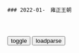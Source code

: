 ```tip
### 2022-01-　雍正王朝
```

<table id="tbc" style="white-space:pre-wrap">
</table>
<button onclick="toggleb()">toggle</button>
<button onclick="loadparse()">loadparse</button>
<br>
<!-- 🌸<br>🍅-　-🍑<hr>🍀 -->
<pre>
<textarea rows="30" cols="100" style="display: none" id="tar">

雍正王朝：八王议政前一夜，看八爷如何排兵布阵架空雍正
https://mbd.baidu.com/newspage/data/videolanding?nid=sv_7918929546901059730&sourceFrom=pc_feedlist

<font size="1" style="color:#DCDCDC">2022-08-25</font>

雍正：老师傅王掞为帮太子还债，竟拿出自个的积蓄，太子感动落泪
https://mbd.baidu.com/newspage/data/videolanding?nid=sv_12200885024148086310&sourceFrom=rec

<font size="1" style="color:#DCDCDC">2022-08-25</font>

影视：逼宫师出无名，八爷党开始耍无赖，这是要逼雍正下死手！
https://mbd.baidu.com/newspage/data/videolanding?nid=sv_15617212052268243035&sourceFrom=rec

皇上若无失郑，为何害怕八王议郑？

<font size="1" style="color:#DCDCDC">2022-08-25</font>

雍正王朝：八爷听到是弘时泄露的考题，大为诧异他给雍正一番话
https://mbd.baidu.com/newspage/data/videolanding?nid=sv_16317865255306877313&sourceFrom=pc_feedlist

此事不要再对任何人说，否则就会遭到天下大祸，不但救不了你，还会害了你的家人和你的兄长，会掀起天下骇人听闻的大案。株连九族，杀无赦。

<font size="1" style="color:#DCDCDC">2022-08-24</font>

雍正王朝：编剧借八爷之口道破天机，荒诞不经的弘昼，才是聪明人
https://mbd.baidu.com/newspage/data/videolanding?nid=sv_10483493727962886696&sourceFrom=pc_feedlist

<font size="1" style="color:#DCDCDC">2022-08-23</font>

雍正王朝：张廷玉果然老谋深算，一句话直接让八爷无话可说
https://mbd.baidu.com/newspage/data/videolanding?nid=sv_10107966155621168511&sourceFrom=rec

你口口声声赋税赋税，朝廷的钱就算再多，失去了人心又有何用呢？我爱新觉罗的江山社稷，正是因为像你，田文镜，年羹尧这些奸臣酷吏才搞得人心尽失。

<font size="1" style="color:#DCDCDC">2022-08-19</font>

雍正：康熙第一道密旨给四阿哥胤禛，张廷玉楞了一下，有点想不到
https://mbd.baidu.com/newspage/data/videolanding?nid=sv_2466694090856362784&sourceFrom=pc_feedlist

这是朕给他的最后一次机会，如果他天良没有丧尽，就应该放弃一切妄念，自行请罪。如果他仍要一意孤行，再干出什么天理不容的事情，那么列祖列宗在前面，千秋史册在后都怨不得朕了。

<font size="1" style="color:#DCDCDC">2022-07-05</font>

年羹尧为什么要杀孙嘉诚？被八爷策反，对雍正亮剑
https://mbd.baidu.com/newspage/data/videolanding?nid=sv_13867495523774951850&sourceFrom=rec

<font size="1" style="color:#DCDCDC">2022-05-17</font>

雍正：老八还想私夺兵权？怎料将领只听命于雍正十三爷的，好看了
https://mbd.baidu.com/newspage/data/videolanding?nid=sv_10910108641876590565&sourceFrom=pc_feedlist

<font size="1" style="color:#DCDCDC">2022-05-16</font>

雍正王朝：十三爷收拾任伯安这段，堪称全剧亮点之一，太精彩了
https://mbd.baidu.com/newspage/data/videolanding?nid=sv_155823302632133861&sourceFrom=pc_feedlist

知府是个什么鸟g，永定河里的王八都比你这一色的人少的多了。

高楼广厦，锦衣玉食，养小妾，喝花酒，赏妓女，眼瞅着这么多小m百x饿死，你眉眼眨都不眨一下。

<font size="1" style="color:#DCDCDC">2022-05-16</font>

<font size="2"><b>
雍正王朝：四爷无意碰倒端来的奶茶，顿时突感不妙：要出事,影视,历史片,好看视频</b></font><br>
https://haokan.baidu.com/v?vid=16009191464945120535&sfrom=baidu-feed

不想砍头的就跟着我走，把那些闹事的生员给我抓起来。

揣着梦想奔生活
所以你可以去看小说。。最后李卫搬了一个孔子他爹的排位出来。。

<font size="1" style="color:#DCDCDC"><b>2022/1/24 上午10:29:52</b></font><br>

雍正王朝：康熙为什么要废太子而立雍正？明眼人看完就懂了！精辟
https://mbd.baidu.com/newspage/data/videolanding?nid=sv_6194344074517631148&sourceFrom=pc_feedlist

<font size="1" style="color:#DCDCDC">2022-05-13</font>

雍正王朝：年羹尧不能信，四爷听取邬思道建议，纳秋月为侧福晋！
https://mbd.baidu.com/newspage/data/videolanding?nid=sv_2723353246821637145&sourceFrom=pc_feedlist

北j这么乱，
惹出事来谁来保你？
就连我也是不敢多说一句，乱走一步路。

<font size="1" style="color:#DCDCDC">2022-05-13</font>

雍正王朝：忠臣怒骂年羹尧，句句在理，雍正的脸都要挂不住了
https://mbd.baidu.com/newspage/data/videolanding?nid=sv_4780902825053678098&sourceFrom=pc_feedlist

<font size="1" style="color:#DCDCDC">2022-05-10</font>

雍正：雍正和年羹尧孙嘉诚这段对话！能听懂的几乎都是人精！
https://mbd.baidu.com/newspage/data/videolanding?nid=sv_5659851857950622447&sourceFrom=pc_feedlist

军令孙某是不会犯的，脾气也是改不了了。只要按照朝廷的制度办事，年大将军又何必讲什么情面？

<font size="1" style="color:#DCDCDC">2022-05-10</font>

雍正赐死弘时，老三这才知道错了，大骂八叔阿其那
https://mbd.baidu.com/newspage/data/videolanding?nid=sv_16922114338037662087&sourceFrom=rec

<font size="1" style="color:#DCDCDC">2022-05-09</font>

雍正王朝：什么是中庸？雍正这段诠释太完美了，说的群臣无言以对
https://mbd.baidu.com/newspage/data/videolanding?nid=sv_11455045480106974043&sourceFrom=pc_feedlist

<font size="1" style="color:#DCDCDC">2022-05-07</font>

雍正王朝：康熙知道自己大限已到！两道密旨控制隆科多，老八必死
https://mbd.baidu.com/newspage/data/videolanding?nid=sv_17370319111987462936&sourceFrom=rec

戒严了，戒严了。都回家去，快点。戒严了，各家各户上门熄灯。戒严了，各家各户上门熄灯。

<font size="1" style="color:#DCDCDC">2022-05-06</font>

王朝：雍正对十三爷真好，自己各种省，却给十三爷盖了个院子
https://mbd.baidu.com/newspage/data/videolanding?nid=sv_7177689838604408969&sourceFrom=pc_feedlist

该死，各旗都瞒着朕，直隶总督衙门也不奏报。
　其实这事，他们从心眼里不同意这样做，就睁一只眼闭一只眼，这样正好也随了他们的心愿。

<font size="1" style="color:#DCDCDC">2022-05-06</font>

雍正王朝：老八给康熙下套，却被康熙识破：跟老子玩你还嫩了点
https://mbd.baidu.com/newspage/data/videolanding?nid=sv_4074855014800393200&sourceFrom=pc_feedlist

鬼话说多了，信的人也就多了。信的人一多，这鬼话也就变成神话了。

<font size="1" style="color:#DCDCDC">2022-05-06</font>

雍正：全剧最为神秘的人，比邬思道更厉害，算的卦从未出错
https://mbd.baidu.com/newspage/data/videolanding?nid=sv_12576497300639714089&sourceFrom=pc_feedlist

事前没有一个人出来说话，案子发了都一窝蜂地上折子，事后诸葛亮。表面上都是冲诺敏的，暗地里都是冲着朕来的。a龖龖囗

<font size="1" style="color:#DCDCDC">2022-05-05</font>

雍正：贪g一个比一个横，竟当众怒斥雍正，十三爷当场发飙教做人
https://mbd.baidu.com/newspage/data/videolanding?nid=sv_8862366683720523384&sourceFrom=rec

四贝勒训诲乃至公至正之理，谁敢说不对？
　敢不敢说是一回事，愿不愿做又是另一回事。

<font size="1" style="color:#DCDCDC">2022-04-29</font>

王朝：难怪八爷d会输给雍正，来瞧瞧两边的军师！差距实在大
https://mbd.baidu.com/newspage/data/videolanding?nid=sv_5445734199238841424&sourceFrom=pc_feedlist

看来一场大的风波是免不了了，你们听我一句话，最近哪也不要去，什么也别说。

这一次竟出现了大清g建g七十年以来，最骇人听闻的y案。

<font size="1" style="color:#DCDCDC">2022-04-29</font>

雍正王朝：十三爷操刀夺兵q，这段实在经典，我看了不下60遍！
https://mbd.baidu.com/newspage/data/videolanding?nid=sv_18083837653773493528&sourceFrom=pc_feedlist

小王上次同大将军说的，军马火炮望大将军惠赐。
　以后再说吧。
这几个姑娘还瞧得上吗？如果大将军喜欢，就把她们都带回去如何？
　一千匹骏马，二十门火炮，明天我就派人给你送来。

<font size="1" style="color:#DCDCDC">2022-04-29</font>

雍正：十四刚到门口，就接到了圣旨，十四耍脾气不接旨
https://mbd.baidu.com/newspage/data/videolanding?nid=sv_5294410099656555585&sourceFrom=rec

<font size="1" style="color:#DCDCDC">2022-04-11</font>

雍正：不愧是冷面王！雍正刚继位就抄了十九名京官的家，就地革职
https://mbd.baidu.com/newspage/data/videolanding?nid=sv_13409632261207889520&sourceFrom=pc_feedlist

上一次皇上交办追查亏空，查抄十九名jg财产的事情，臣易经知会顺天府和步军统领衙门，防着他们转移财产。

只放着他们自s，不怕他倾家荡产。

<font size="1" style="color:#DCDCDC">2022-04-11</font>

雍正：老十四以为皇位稳了，竟敢给图里琛脸色，怎料皇位是雍正的,影视,历史片,好看视频
https://haokan.baidu.com/v?vid=16267890146503737356&sfrom=baidu-feed

我不是鬼，不过任人和鬼比起来，还是人可怕些。

去年山西遭了灾，可康熙皇上已经下了明诏，免去山西全年的钱粮，怎么还会有g府加收赋税的事？

山西的藩库亏空了很多库银，当g的急了，就不顾老百姓的死活。

这世上，恐怕已经没有多少好人了。

<font size="1" style="color:#DCDCDC">2022-03-28</font>

雍正唯一一次批斗李卫，打心底却是高兴的，李卫这套路厉害,影视,历史片,好看视频
https://haokan.baidu.com/v?vid=18195258660587225064&sfrom=baidu-feed

m间已经流传很久了，只不过没人敢奏给主子而已。

<font size="1" style="color:#DCDCDC">2022-03-22</font>

雍正：太子造反是有人陷害，康熙这才领悟，立马配合衡臣飙戏,影视,历史片,好看视频
https://haokan.baidu.com/v?vid=3727198046110379231&sfrom=baidu-feed

像你这般无情无义，飞扬浮躁，q利薰心的蠢猪居然也想当太子。

此时欲说，恐有拨弄是非之嫌。倘若不说，又有期满君父之罪。

<font size="1" style="color:#DCDCDC">2022-03-18</font>

<font size="2"><b>
雍正被称为“抄家皇帝”，老十三怎么会成“常务副皇帝”</b></font><br>
https://baijiahao.baidu.com/s?id=1722314626889332794&wfr=spider&for=pc

<font size="1" style="color:#DCDCDC"><b>2022/2/3 下午11:56:18</b></font><br>

<font size="2"><b>
雍正：四爷此去凶多吉少，不料康熙早有后手，派张五哥保驾护航,影视,历史片,好看视频</b></font><br>
https://haokan.baidu.com/v?vid=2962521020049733101&sfrom=baidu-feed

八阿哥胤祀处处学朕，可他处处学得不像。
即便他的宽仁是真的，也只会把我大清江山，彻底毁坏。

十四阿哥嘛，这些年整兵经武很见成效，可是他胆子过大而胸襟狭小，用于治兵尚需谨慎得当，用于治锅则必然坏事。

阿其那塞斯黑

<font size="1" style="color:#DCDCDC"><b>2022/2/3 下午11:49:02</b></font><br>

雍正：康熙和张廷玉之间的神仙级对话，你听懂了吗,影视,历史片,好看视频
https://haokan.baidu.com/v?vid=16231845595131998648&sfrom=baidu-feed

就是让你认真领会朕得心思，然后用你的嘴将朕所不能言，朕所不能说得事说出来，做出来。

和贤明得胤禩相比，行事坦荡得胤祥明显不是对手。

在康熙皇帝和张廷玉之间的整个谈话过程中，也就是这10个字是真正的表面意思。

乃是一人之下万人之上的gj二把手。

康熙皇帝肯定不愿意揣着明白装糊涂，更不愿意被人当成可以随意愚弄，操k的对象。

对于l导真实玉兔的领会和揣度，是考验职场人职场智慧的重要组成部分。

彼此之间如此信任，如此心意相通的俊臣之间为何不能坦诚相见，直接了当地将疑问提出来？这正是雍正王朝的魅力所在，也正是自古以来g场的日常形态，更是考验和彰显z治智慧的基本组成。

这就像传统的送礼文化，明明送和收的两方都清楚对方的目的，可偏偏就不把那层窗户纸捅破一样。不言而喻，暗自领会才是职场的魅力所在，才是区分职场人智慧高低的所在。

l导之所以成为l导。就是因为七分于腹中，三分才表明的职场智慧完美表现。这几乎成为了l导的基本素质。而且，一个不容易被猜透，不容易被一眼看穿的l导才是神秘，内敛，深谋远虑的，才是更容易被人信服乃至臣服的l导。

反以为荣。

<font size="1" style="color:#DCDCDC">2022-03-13</font>

雍正：邬思道太精明了，巧用计谋拿钱逃生，脱离雍正控制隐居,影视,历史片,好看视频
https://haokan.baidu.com/v?vid=3483092195981668614&sfrom=baidu-feed

可疑之利不可收，得之易时失之易。

什么八品四品，g是人做的，不是人就不能做g。

<font size="1" style="color:#DCDCDC">2022-03-12</font>

雍正：隆科多摊牌雍正：弘时幕后主使，雍正感觉不对立马安排
https://mbd.baidu.com/newspage/data/videolanding?nid=sv_13377859294584771257&sourceFrom=pc_feedlist

<font size="1" style="color:#DCDCDC">2022-05-06</font>

雍正王朝：奴才给图里琛请安，怎料后面还有个雍正，这下有得看了,影视,历史片,好看视频
https://haokan.baidu.com/v?vid=8147946881069358776&sfrom=baidu-feed

抄家和就是通s，这是在嘲笑朝廷抄家，抄得干干净净的。

皇上光风霁月之心，哪知道这般鬼蜮伎俩。

除死无大祸。奴才都是要死的人了，还有什么不敢说的。

<font size="1" style="color:#DCDCDC">2022-03-09</font>

rm的名义：先批李达康，再批高育良，沙书记的政治水平真高,影视,犯罪片,好看视频
https://haokan.baidu.com/v?vid=15675941221754707378&sfrom=baidu-feed

看什么，他能有什么病，装疯卖傻呗。

局限性加上只唯上不唯实，就让我犯了一个历史性的错误。

<font size="1" style="color:#DCDCDC">2022-03-07</font>

雍正：当面笑面虎，背后捅刀子，小棉袄图里琛才是个危险分子,影视,历史片,好看视频
https://haokan.baidu.com/v?vid=2427605533242830300&sfrom=baidu-feed

这是一个老g僚的狡猾之处，事情未明了之前绝不出头，免得出现反转引火烧身。

奴才失职，奴才有罪。御林军，都让隆中堂调来的步兵统领衙门的人，换防了。

御林军是保障皇上安全的最后一道防线，而步军统领衙门负责外围安全。现在出现了步军统领衙门，替换御林军的重大事件，雍正竟然毫不知情。

隆科多
不但是越q，更有谋反的嫌疑。图里琛一定知道事态的严重性，但是他却选择了隐瞒。
御前侍卫被替换了，图里琛却安然无恙，行动自由。

<font size="1" style="color:#DCDCDC">2022-03-07</font>

rm的名义：听完自己被查出只有12万存款，注意赵德h表情变化,影视,犯罪片,好看视频
https://haokan.baidu.com/v?vid=10179528360025166475&sfrom=baidu-feed

打铁还得自身硬。d和rm能把这样的重任交给我，你说我能辜负d和rm吗？不能！正因为我这个人原则性很强，所以才会经常遭到这样的中伤，习惯了。

不会是我们真搞错了吧，这查到廉z劳模家了。

<font size="1" style="color:#DCDCDC">2022-03-07</font>

雍正：张廷玉全盘托出，没想到雍正大喜给李卫升官，任两江总督！,影视,历史片,好看视频
https://haokan.baidu.com/v?vid=2314821014389788333&sfrom=baidu-feed

g库盈m仓减，赋税增而人心失。

<font size="1" style="color:#DCDCDC">2022-02-28</font>

雍正王朝：“大清要亡了”！十四爷当众叫板康熙，康熙气得发抖,影视,历史片,好看视频
https://haokan.baidu.com/v?vid=9635014819887868184

<font size="1" style="color:#DCDCDC">2022-02-28</font>

雍正：难怪弘时必死无疑，听了李卫一席话，雍正顿时杀心四起
https://mbd.baidu.com/newspage/data/videolanding?nid=sv_12311504977597752393&sourceFrom=pc_feedlist

朕真是大不如前了，可是还有这么多的事情没有做完，朕这心里急呀。

那些被朕的新z断了财路，剥了特q的人，又有几个不恨朕，有几个不说朕的坏话？

为了祖宗的江山社稷，朕不能再把难题留给后人。

<font size="1" style="color:#DCDCDC">2022-05-10</font>

雍正：李卫太精了，几句话让雍正下定决心，杀掉亲儿子弘时,影视,历史片,好看视频
https://haokan.baidu.com/v?vid=18282885094010139846&sfrom=baidu-feed

这只是个缺心眼被逮住的，那些被新z断了财路，剥了特q的人，又有几个不心怀怨恨，又有几个不说点坏话？

还说朕每天都喝得酒醉醺醺，每天晚上要翻几次牌子。

<font size="1" style="color:#DCDCDC">2022-02-24</font>

雍正王朝：高福背叛四爷，邬思道一直知道，却不告诉四爷！,影视,宫廷片,好看视频
https://haokan.baidu.com/v?vid=6057793265011917997&sfrom=baidu-feed

你毕竟年幼，许多事情还看不透防不严，这就难免有时糊里糊涂地着了人家的道儿。

我何尝想留着这封信呢，可人无害虎意，虎有伤人心。万一这事掀出来了，难保太子会全推到你身上去。留着这封信，到时候他也有所顾忌。

做了错事不要紧，要紧的事赶快想法子补救，不能一错再错。

<font size="1" style="color:#DCDCDC">2022-02-24</font>

王朝：这段朝会太精彩了！佟g维回家养老，八爷d正式倒台！,影视,历史片,好看视频
https://haokan.baidu.com/v?vid=7926126140495675734&sfrom=baidu-feed

张廷玉为佟g为说好话，佟g为反骂张廷玉是奸，还要朕治张廷玉的罪。你们知不知道什么是以怨报德，什么是无耻小人？

九州万方，亿兆百x，靠一人治理。

<font size="1" style="color:#DCDCDC">2022-02-24</font>

雍正：年羹尧斩杀孙嘉诚，雍正闻之大惊，李卫城府深不可测,影视,历史片,好看视频
https://haokan.baidu.com/v?vid=8581038345198808078&sfrom=baidu-feed

读书人心机太深，机深祸也深。其实我也读的，样子上不能带了爱读书的模样。在人前装傻充愣，其实都循着理来。一转出文来，叫花子就不值钱了。

<font size="1" style="color:#DCDCDC">2022-02-23</font>

雍正王朝：李卫带兵抄家，弄来一大笔银子，这下军饷有了！,影视,历史片,好看视频
https://haokan.baidu.com/v?vid=16179002932657446465&sfrom=baidu-feed

好啊，强盗打劫啊。
强盗遇到贼打劫了，好手段，好手段。

曹府一笔，李府一笔，罗府一笔，这样算下来，这西北军饷也就有了着落了。a龖龖龖

<font size="1" style="color:#DCDCDC">2022-02-23</font>

雍正王朝：任季安真狂，竟公然挑衅大清法律，随意找人顶罪,影视,历史片,好看视频
https://haokan.baidu.com/v?vid=7393024538881871167&sfrom=baidu-feed

<font size="1" style="color:#DCDCDC">2022-02-23</font>

大将军王年羹尧去趟蒙古回来，中军行辕已易主，被贬杭州将军 - 搜狐视频
https://tv.sohu.com/v/dXMvMzM4NDQ5MDgwLzEzMTM5MTc4OS5zaHRtbA==.html

你青海之功劳，朕也在许与不许之间。

<font size="1" style="color:#DCDCDC">2022-02-23</font>

雍正：为供应前线，雍正带头缩减开支，年羹尧却如此靡费！,影视,历史片,好看视频
https://haokan.baidu.com/v?vid=4790024901879823620&sfrom=baidu-feed

老八就盼着年羹尧出事，不管是钱花光了，或者仗打输了了，老八的机会就来了。

时光影剧院
一般我们假话的时候，通常比较概括。因为心虚加上不了解细节，描述的大多是空泛之词，缺乏细节和逻辑链条。a龖龖龖

<font size="1" style="color:#DCDCDC">2022-02-23</font>

雍正王朝：其实年羹尧心里明白，邬思道就相当于雍正亲临，害怕,影视,历史片,好看视频
https://haokan.baidu.com/v?vid=6274986286056943898&sfrom=baidu-feed

皇上已经把g库都掏空了，
现在所有的人眼睛都盯着你，只要等你一失败，外患内忧，就将一齐爆发。

你已经把青海全省，围了个水泄不通。而罗布藏丹增的十几万兵马，仍然能够支撑到今天。就是因为还有源源不断的粮草，在供给他们。

我要立刻截断内地运往青海的粮道，就是饿s青海的全省人，也在所不惜。

<font size="1" style="color:#DCDCDC">2022-02-23</font>

雍正：雍正杀一儆百，张廷玉对老四更死心塌地了，铁腕治吏太硬核,影视,历史片,好看视频
https://haokan.baidu.com/v?vid=16601352343027148957&sfrom=baidu-feed

去问问那些正经考生，他们同意不同意赦免张廷璐？

再加上现在这些混账规矩。

好啊，好得很。

<font size="1" style="color:#DCDCDC">2022-02-22</font>

雍正：十三爷同雍正说真话，把张廷玉吓坏了，差点没命！,影视,历史片,好看视频
https://haokan.baidu.com/v?vid=4994860006662071068&sfrom=baidu-feed

如果我现在不说出来，恐怕就再没有人敢说了。

就是因为现在四哥你是皇上了，所以有很多的话，想说也不敢说了。

<font size="1" style="color:#DCDCDC">2022-02-22</font>

雍正王朝：众臣以为雍正好欺负，没想雍正也不是个善茬，精彩了！,影视,历史片,好看视频
https://haokan.baidu.com/v?vid=12975918431419037549&sfrom=baidu-feed

g库空虚，百x独担赋税，朝廷连赈灾的钱都拿不出来。可士绅们，田是他们的多，差役一点也不当，赋税一文也不交，任凭g弱m穷。

<font size="1" style="color:#DCDCDC">2022-02-22</font>

雍正王朝：康熙突然加封年羹尧，怎料邬思道一席话，雍正脸色大变
https://mbd.baidu.com/newspage/data/videolanding?nid=sv_11738892920746451565&sourceFrom=rec

<font size="1" style="color:#DCDCDC">2022-05-17</font>

雍正：李卫翠儿被抓，年羹尧求情，雍正立马放人,影视,历史片,好看视频
https://haokan.baidu.com/v?vid=9636114780051430058&sfrom=baidu-feed

记住，这不是欺瞒，这是顾大体。

谁叫你干坏事千，准少不了这句。

<font size="1" style="color:#DCDCDC">2022-02-21</font>

雍正王朝：雍正驭人权术登峰造极！看完这段你就懂了，当真是经典
https://mbd.baidu.com/newspage/data/videolanding?nid=sv_5093518140625586374&sourceFrom=pc_feedlist

<font size="1" style="color:#DCDCDC">2022-05-17</font>

雍正：张廷玉向雍正献策，一招击中对方的要害，把雍正高兴坏,影视,历史片,好看视频
https://haokan.baidu.com/v?vid=16040354858939038735&sfrom=baidu-feed

治大g如烹小鲜，朕何尝不知道这个道理。gj目前已经到了这个地步，朕如果处处墨守成规息事宁人，又怎么能够完成先帝的托付之重。

钱多的人反对摊丁入亩，g绅们反对一体当差一体纳粮，现在旗人又反对自食其力。

<font size="1" style="color:#DCDCDC">2022-02-21</font>
雍正王朝：雍正这段论佛真是精彩，禅意十足，何期自性本自具足,影视,历史片,好看视频
https://haokan.baidu.com/v?vid=13030135595525323561&sfrom=baidu-feed

<font size="1" style="color:#DCDCDC">2022-02-18</font>

“一切众生，皆具如来智慧德相，只因妄想执着，而不征得”
https://baijiahao.baidu.com/s?id=1699524442449104452&wfr=spider&for=pc

<font size="1" style="color:#DCDCDC">2022-02-18</font>

雍正王朝：一个小小的徇私枉法案，竟牵出太子丑闻，康熙不敢再查,影视,历史片,好看视频
https://haokan.baidu.com/v?vid=2633314552743903683&sfrom=baidu-feed

鉴于此案牵涉到太子，部分皇子刑部相关大臣等错综复杂的关系网，作为最高统治者的康熙，也只能把刑部尚书司马尚，刑部侍郎黄体仁革职拿问，草草收场。

<font size="1" style="color:#DCDCDC">2022-02-18</font>
雍正王朝：有g便不能有家！老和尚一句话，让雍正决定拖累老十三,影视,历史片,好看视频
https://haokan.baidu.com/v?vid=14469371392911448189&sfrom=baidu-feed

<font size="1" style="color:#DCDCDC">2022-02-17</font>
雍正王朝：魏东亭葬礼，四爷怒骂百g，在场g吏都慌的要死,影视,历史片,好看视频
https://haokan.baidu.com/v?vid=16341344758618458196&sfrom=baidu-feed

要不是你们这些不孝之子，肆意挥霍花天酒地，你老爷子会欠这么多债吗？

<font size="1" style="color:#DCDCDC">2022-02-17</font>
雍正：常人靠勤奋靠努力，王公大臣却摒弃这，他们靠的是帝王思维,影视,历史片,好看视频
https://haokan.baidu.com/v?vid=11393964453792207334&sfrom=baidu-feed

不要忘了，咱们这位皇上，可是极要面子的人啊。

表面上看着都是冲诺敏的，暗地里都是冲着朕来的。

我们大清g有人啊。

<font size="1" style="color:#DCDCDC">2022-02-17</font>
雍正：这蠢货说话实在是可笑，四爷都忍不住了，有好戏了,影视,历史片,好看视频
https://haokan.baidu.com/v?vid=9273018089113016553&sfrom=baidu-feed

自古奸雄功臣，哪个不曾有过功劳。

现在g库里，是前所未有的空虚啊。

<font size="1" style="color:#DCDCDC">2022-02-17</font>

雍正王朝：十三爷当雍正面发令，张廷玉都要俯首称臣，权势真大！,影视,历史片,好看视频
https://haokan.baidu.com/v?vid=4082791477702801179&sfrom=baidu-feed

朕现在是在火炉上烤。

如今天下积弊如山。

<font size="1" style="color:#DCDCDC">2022-03-01</font>

雍正王朝：四爷刚登基，立马封十三爷为亲王，时时带在身边,影视,历史片,好看视频
https://haokan.baidu.com/v?vid=4671973599571514598&sfrom=baidu-feed

什么叫历练，棱角磨平了，人也变老成了，就是历练？

<font size="1" style="color:#DCDCDC">2022-02-17</font>
<h4 style="color:#1E90FF">雍正王朝：还是李卫有手段！治这些官吏和乡绅，还得靠李卫啊,影视,历史片,好看视频</h4>
https://haokan.baidu.com/v?vid=15613636168387056680&sfrom=baidu-feed

你们有田，老子有q。你们有银，老子有兵。

今天不把别的表，唱一段摊丁入亩新z好。

<font size="1" style="color:#DCDCDC">2022/2/14 下午9:53:04</font>

<h4 style="color:#1E90FF">雍正：雍正微服私访，调查李卫是否贪污，听完老人一席话，欣慰,影视,历史片,好看视频</h4>
https://haokan.baidu.com/v?vid=10100745732637415056&sfrom=baidu-feed

那怎么能说，他是为皇上到这来搜刮钱财来的呢？
　他一来就抄了曹府，李府，还有好几个g宦的家。那银子一车一车的就往j里运啊。听说有上千万。

他又要我们江苏试行什么摊丁入亩，这每亩田要增加两钱银子的税。
江苏的士绅们哪一个是没有背景的，正商量着跟他顶着干呢。

<font size="1" style="color:#DCDCDC">2022/2/14 下午8:31:19</font>

雍正王朝：百官威逼雍正，谁知雍正憋了个狠招，大开杀戒毫不手软
https://mbd.baidu.com/newspage/data/videolanding?nid=sv_14242627988536800298&sourceFrom=pc_feedlist

<font size="1" style="color:#DCDCDC">2022-05-09</font>

雍正王朝：百官威逼雍正，谁知雍正憋了个狠招，大开杀戒毫不手软,影视,历史片,好看视频
https://haokan.baidu.com/v?vid=10188743749233485198

<font size="1" style="color:#DCDCDC">2022-05-09</font>

雍正：百官逼宫，要雍正处置田文镜，雍正说话霸气力压百官！
https://mbd.baidu.com/newspage/data/videolanding?nid=sv_9136852883938717945&sourceFrom=rec

我大清朝不能没有诤臣。龖囗囗

凭你们也配说天下太平，锅库空虚，百杏独担赋税。

<font size="1" style="color:#DCDCDC">2022-06-06</font>

<h4 style="color:#1E90FF">雍正王朝：百g威逼雍正，谁知雍正憋了个狠招，大开杀戒毫不手软,影视,历史片,好看视频</h4>
https://haokan.baidu.com/v?vid=5989529556543577552&sfrom=baidu-feed

是其d者，不管贤与不贤就百般庇护。不是一d，不管好与不好就百般攻击。视朋d荣枯为性命，置gj大局于不顾。a龖龖龖

<font size="1" style="color:#DCDCDC">2022/2/14 下午2:38:55</font>

<h4 style="color:#1E90FF">雍正：太子造反是有人陷害，康熙这才顿悟，立马配合衡臣飙戏,影视,历史片,好看视频</h4>
https://haokan.baidu.com/v?vid=8095450804667473270&sfrom=baidu-feed

放屁，像你这般无情无义，飞扬浮躁，q利薰心的蠢猪，居然也想当太子。

<font size="1" style="color:#DCDCDC">2022/2/12 下午8:44:55</font>

<h4 style="color:#1E90FF">乾隆：田文镜正发怒，不料雍正突然驾到，九品小官看愣神！,影视,历史片,好看视频</h4>
https://haokan.baidu.com/v?vid=540187974256242520&sfrom=baidu-feed

你得拿出点雷霆手段来，不要怕得罪人。天塌下来，有朕给你顶着。

张阁老名下居然挂了四千多顷佃户的田地，佃户白向他交租，他却不向gj交税。m贫g弱，发财的是他们。要动手就拿这种人开刀。

那些有田的大户，像挖了祖坟似的，他们顶着不交。衙门里的g也吃里爬外，和他们串通一气。对奴才当面呵呵笑，脚底下却使绊子。

<font size="1" style="color:#DCDCDC">2022/2/11 下午1:58:43</font>

王朝：图里琛一个小眼神：你爹把弘时赐死了，弘历秒懂！,影视,历史片,好看视频
https://haokan.baidu.com/v?vid=7800982251047681692&sfrom=baidu-feed

曾老头作为第一代键盘侠，骂雍正的时候骂得叫一个爽，挨打的时候那叫一个怂，乖乖地跪在李卫面前。

<font size="1" style="color:#DCDCDC">2022-02-23</font>

王朝：弘昼有多聪明？连雍正都自叹不如，最像雍正的儿子！,影视,历史片,好看视频
https://haokan.baidu.com/v?vid=10202766850505697770&sfrom=baidu-feed

最大的暴君，最大的昏君。

<font size="1" style="color:#DCDCDC">2022-03-11</font>

雍正王朝：李卫大牢里暴打曾静，四爷嘴上罚李卫，内心却高兴的！,影视,历史片,好看视频
https://haokan.baidu.com/v?vid=1137442876208586777&sfrom=baidu-feed

皇上都有旨，不许对我动刑，你是谁，竟敢打我？
　你个狗日的，现在想起搬出皇上来了。我打死你，我打死你，叫你胡言乱语。
当今的皇上，是古往今来道德第一，勤z第一，还是爱m第一的好皇上。

<font size="1" style="color:#DCDCDC">2022/2/11 下午1:45:07</font>

<h4 style="color:#1E90FF">乾隆：雍正试探弘昼，心知帝位无望，弘昼躲过一个个陷阱,影视,历史片,好看视频</h4>
https://haokan.baidu.com/v?vid=4768371631130714452&sfrom=baidu-feed

最大的暴君，最大的昏君。

心底龌龊的人，恨朕的新z，就到处造谣。

天下没有不散的筵席。不要说一个家，一朝一代一个gj，就是这个世界，也有灰飞烟灭的一天。

b境浪人day
曾静没死，被强z拉到各地现身说法，做报告。

<font size="1" style="color:#DCDCDC">2022/2/11 上午10:05:12</font>
<font size="2"><b>
雍正王朝：为报答十三爷，阿兰很主动，可十三爷却临阵逃脱,影视,历史片,好看视频</b></font><br>
https://haokan.baidu.com/v?vid=14787392332274901969&sfrom=baidu-feed

自然是按照我大清的刑律，秉公办理。
　秉公办理怕也不容易吧。
还请太子明示。
　该查的该办的，绝不手软。不改查的不该办的，也要留有余地。其实皇阿玛的意思，也不过是办几个g员，让大家有个警戒。凡事不为己甚，对大家都有好处。a龖龖龖

<font size="1" style="color:#DCDCDC"><b>2022/2/9 下午9:53:54</b></font><br>

<font size="2"><b>
雍正：焦晃演技最炸裂一段！直接把千古一帝演活了！精彩！,影视,历史片,好看视频</b></font><br>
https://haokan.baidu.com/v?vid=1047002478082026577&sfrom=baidu-feed

朕说过那么多，你就单记这一句。

家有诤子不败其家，g有诤臣不亡其g。

不听你的，大清就要亡g了。

<font size="1" style="color:#DCDCDC"><b>2022/2/9 下午2:27:23</b></font><br>

<font size="2"><b>
雍正王朝：邬思道道破天机，让雍正不要见胤礽，帮雍正捡回一条命,影视,历史片,好看视频</b></font><br>
https://haokan.baidu.com/v?vid=967060792017965938&sfrom=baidu-feed

皇上您已经连续六天了，今儿晚上您不能再翻牌子了。奴才知道您心里烦，可您的龙体。

他扔什么你接什么，
接了什么放什么，一句瓷实话也别说。

<font size="1" style="color:#DCDCDC"><b>2022/2/9 下午2:12:21</b></font><br>

雍正：十三爷在朝堂上怼八哥，张廷玉表情真搞笑，胆子太大了,影视,历史片,好看视频
https://haokan.baidu.com/v?vid=9086217909654714642&sfrom=baidu-feed

<font size="1" style="color:#DCDCDC">2022-03-10</font>

<font size="2"><b>
《雍正王朝》 第1集</b></font><br>
https://tv.cctv.com/2010/09/10/VIDE1355623966079580.shtml?spm=C55853485115.PN6hjciJxJ1y.0.0

<font size="1" style="color:#DCDCDC"><b>2022/2/9 上午11:21:33</b></font><br>

<font size="2"><b>
康熙帝：“灾患如此，皆因人事不修”，黄河水灾之后的g场现形记</b></font><br>
https://baijiahao.baidu.com/s?id=1657398273952682296&wfr=spider&for=pc

这类g员，同样只会拍马屁，而且会颠倒黑白，混淆视听，麻痹上级，危害更大：

“可自皇阿玛当g以来，殚精竭虑，倾力治河，百x不受黄患之苦达三十年之久。遍览古册，古来治理黄河者，不但未有如皇阿玛之功，亦未有皇阿玛之诚，此次黄患突发，不在人事，纯属天灾！”

灾难未经调查，他就先给定性了，目的是降低这些当q者的愧疚感，但结果只会让百x更加困苦。

大清g的这类g员，只会推卸责任，发生问题，先把能决定自己生死的上级哄好，随后把责任推到不可抗拒的力量上，以此逃避。

“灾患如此，皆因人事不修，人事不修，上天才降下灾祸。宗室与国同体，这水今天淹的是百姓，如果我们不能好好感知天意，这水明天淹的就会是这座紫禁城！”

康熙帝说出了问题的真谛，

<font size="1" style="color:#DCDCDC"><b>2022/2/9 上午11:18:35</b></font><br>

<font size="2"><b>
雍正王朝：为请邬先生给乾隆做老师，雍正竟亲自行礼，足以见诚意,影视,历史片,好看视频</b></font><br>
https://haokan.baidu.com/v?vid=140877906336099706&sfrom=baidu-feed

我知道你们h人规矩大。

<font size="1" style="color:#DCDCDC"><b>2022/2/9 上午10:42:32</b></font><br>

<font size="2"><b>
《雍正王朝》 第40集</b></font><br>
https://tv.cctv.com/2010/09/29/VIDE1355623949163378.shtml

你算什么东西，充其量不过是我们满人的一条狗。几篇臭文章，侥幸得了个状元，你tm就敢这副嘴脸。

<font size="1" style="color:#DCDCDC"><b>2022/2/9 上午10:59:38</b></font><br>

<font size="2"><b>
雍正王朝：三阿哥为何能安享晚年？和四爷这段对话，句句经典,影视,历史片,好看视频</b></font><br>
https://haokan.baidu.com/v?vid=5729843701791322518

你知道你要去当的那个关是干什么的吗？
　知道，是管盐和管茶的。
你知道盐和茶应该怎么管吗？
　知道，就是把盐从盐敏手中买过来，然后卖出去。把茶从茶农手中买过来，然后也卖出去。

<font size="1" style="color:#DCDCDC"><b>2022/2/9 上午10:23:01</b></font><br>

<font size="2"><b>
雍正王朝：黄伦这下栽了，李卫帮刘王氏翻案，接下来精彩了,影视,历史片,好看视频</b></font><br>
https://haokan.baidu.com/v?vid=16876974791374737378&sfrom=baidu-feed

刘王氏，李大人问你的案子来了。
　没用的，我认了。我不翻案，我不翻案。
这是本省巡抚李大人，是我们江苏最大的g。
　gg相护，没用的，没用的。
我明着告诉你吧，老子跟黄伦有仇，就是想借你的冤案整倒他。你要是愿意的话，
我替你做主，你报了仇，我也出了口恶气。
　m妇有冤枉，求青天大老爷替m妇做主，求青天大老爷替m妇伸冤啊！

<font size="1" style="color:#DCDCDC"><b>2022/2/8 下午10:31:14</b></font><br>

<font size="2"><b>
雍正：隆科多私房钱突然少了，有个纨绔不孝子真是惨，迟早要玩完,影视,历史片,好看视频</b></font><br>
https://haokan.baidu.com/v?vid=1384561258762824063

阿玛不能再带着这个遗憾，把祖宗的江山社稷留给后人。要得罪人，要留下骂名，你阿玛一个人担下来。你记住，任何时候都不要得罪天下的读书人。

<font size="1" style="color:#DCDCDC"><b>2022/2/8 下午8:49:43</b></font><br>

<font size="2"><b>
雍正王朝：四爷赐死高福，邬思道彻底心寒，此时看透了四爷！,影视,历史片,好看视频</b></font><br>
https://haokan.baidu.com/v?vid=4848420007494817616&sfrom=baidu-feed

最后跟你说句掏心窝子的话，不要争这个太子。这个位子，能把好人给逼疯了。

<font size="1" style="color:#DCDCDC"><b>2022/2/8 下午2:41:59</b></font><br>

<font size="2"><b>
对帝王最阴险的宠溺叫做“逢君之恶”，拼命十三郎，冒死骂雍正</b></font><br>
https://view.inews.qq.com/a/20220202V05KGQ00

http://puui.qpic.cn/qqvideo_ori/0/o33219u6drg_1280_720/0.jpg

<font size="1" style="color:#DCDCDC"><b>2022/2/8 下午1:28:33</b></font><br>

<font size="2"><b>
雍正：皇上一宿没睡，对外称不见人，谁料却见了中堂,影视,历史片,好看视频</b></font><br>
https://haokan.baidu.com/v?vid=6366196942983495984&sfrom=baidu-feed

上有好者，下必甚焉。皇上不看实情，过于着急地把十几年乃至几十年的g库亏空追回来，所以才有了诺敏半年收回亏空的弥天这种大谎。

<font size="1" style="color:#DCDCDC"><b>2022/2/8 下午1:29:38</b></font><br>

<font size="2"><b>
雍正：李卫去抄家，闹来了大笔银子，解了西北军饷的燃眉之急,影视,历史片,好看视频</b></font><br>
https://haokan.baidu.com/v?vid=17078575370941241337&sfrom=baidu-feed

<font size="1" style="color:#DCDCDC"><b>2022/2/7 下午11:32:43</b></font><br>

雍正：邬先生第一次和四爷见面，就给他支招，真是个狠人
https://mbd.baidu.com/newspage/data/videolanding?nid=sv_6032908216475242113&sourceFrom=pc_feedlist

<font size="1" style="color:#DCDCDC">2022-05-06</font>

<font size="2"><b>
雍正王朝：邬先生第一次和四爷见面，就给他支招，真是个狠人,影视,历史片,好看视频</b></font><br>
https://haokan.baidu.com/v?vid=13199091258868621008&sfrom=baidu-feed

是真文章自能千古流传。

只要能捞到，就是拆了金銮殿也毫不心疼。

反正是越多越好，哪管你g弱m贫穷？

<font size="1" style="color:#DCDCDC"><b>2022/2/7 下午2:34:02</b></font><br>

<font size="2"><b>
雍正王朝：四爷动杀心，邬思道求情才得以活命，每句话都是经典,影视,历史片,好看视频</b></font><br>
https://haokan.baidu.com/v?vid=575741245768286566&sfrom=baidu-feed

第一，臣孑然一身，身无分文。倘若全隐，必然饿死。

<font size="1" style="color:#DCDCDC"><b>2022/2/7 下午2:15:18</b></font><br>

<font size="2"><b>
雍正王朝，童谣帝出三江口，嘉湖作战场是谁传出来的|康熙_网易订阅</b></font><br>
https://www.163.com/dy/article/GT4CCEL90543IPE2.html

年羹尧带来的将官，雍正让卸甲，都不敢卸，要等年羹尧同意后才敢卸甲，气得雍正回宫让年秋月“卸甲”。

“帝出三江口，嘉湖作战场”，这句童谣其实在康熙年间就开始流传了，因为在明末清初，由于南明政权在江南抵抗清军，发生了许多屠城事件，比如“扬州十日”，“嘉定三屠”等，特别是杭州一带，

<font size="1" style="color:#DCDCDC"><b>2022/2/7 上午10:29:06</b></font><br>

<font size="2"><b>
雍正：雍正手下三大干将，齐聚山西打麻将，这段属实太精彩了！,影视,历史片,好看视频</b></font><br>
https://haokan.baidu.com/v?vid=3186778630741119521&sfrom=baidu-feed

<font size="1" style="color:#DCDCDC"><b>2022/2/7 上午10:19:58</b></font><br>

<font size="2"><b>
雍正王朝：刘墨林科考落榜，雍正出面说情，完美诠释圣人礼法,影视,历史片,好看视频</b></font><br>
https://haokan.baidu.com/v?vid=12980148306171046319&sfrom=baidu-feed

为什么秦顺唱的情曲，你们一听就心生反感，认为是乡谣俚曲，不分好坏一概鄙薄。而对诗经中的那些情曲，你们一个个不但能够倒背如流，而且无不心向往之。

其实有些人是项庄舞剑，意在沛公。

<font size="1" style="color:#DCDCDC"><b>2022/2/6 下午3:34:24</b></font><br>

<font size="2"><b>
〖荐读〗清代名臣孙嘉淦《三习一弊疏》，千古名篇 为政当鉴</b></font><br>
https://www.sohu.com/a/214945157_100069069

“人君耳习于所闻，则喜谀而恶直”，“目习于所见，则喜柔而恶刚”，“心习于所是，则喜从而恶违”。
就是说，人的耳朵天生喜欢听好听话，厌恶刺耳直言；人的眼睛天生喜欢看柔顺的，厌恶刚强的；心天生喜欢被别人肯定，厌恶别人违背自己的意愿。这些天性如果任其发展，结果就会产生“一弊”，这一弊不得了，直接决定国势兴衰，就是“喜小人厌君子”。

“三习”怎么和这“一弊”产生了必然联系呢？
“耳朵听到赞美的话多了，就只能听赞美了，开始的时候会拒绝别人的建议，接着就会厌恶那些木讷不会奉迎的人，长此以往，赞美称颂水平不到位的人也会不受待见，这是“耳习”的结果；眼睛看到谄媚的多了，就习以为常了，不谄媚感觉障眼，开始的时候刚正不阿的人会被排斥，接着就会疏远那些廉寓自守的人，到了后来，谄媚功夫不到家的人也会感觉不顺眼，这是“目习”的结果；人君本来能力强，时间长了，就会看不到自己的短处，于是乎就会认为自己永远正确，想做的事都没有问题，发出的号令，必须不折不扣的执行，这是“心习”的结果。

“德是君子独有的，而才是君子和小人共有的，并且有过之而无不及。言谈奏对，君子木讷而小人善于阿谀，这便和“耳习”对应了起来；办起事来，君子拙直而小人乖巧伶俐，这便和“目习”对应了起来；绩效考核的时候，君子往往因为是“孤臣”，没有人愿意替他说好话，还耻于自我表功，而小人善于迎合上意还善于表现，这便于“心习”对应了起来。小人利用其长处专门投合上意，君王沉溺习以为常的感觉而不自觉，听到小人的话都是自己想听的，看到的小人的行为都是自己赏心悦目的，用起小人来感觉顺手并且能很好的贯彻自己的意志，于是乎小人没有叫自己就走到了身边，君子没有赶他们走就自然而然的疏远了。

我说这些话是因为“三习”还没有形成的时候才敢说的，如果“三习”已经形成，就会知道也不敢说，说了您也听不到或者听不进去啊。

尽管我们已经进入m主g和时代，各级l导干部都有任期换届的限制，形成“三习一弊”的土壤已经消失。但我们目前正在构建和谐s会，建设前所未有的极盛之世，认真读读这篇《三习一弊疏》，对于提高l导干部理论修养、z治素质也还是极有借鉴意义的。

孙嘉淦开出的解决这个问题的药方是：不自是，就是当q者不能太自以为是。
流贯於用人行政之间，夫而后知谏争切磋，爱我良深，而谀悦为容者，愚己而陷之阱也；夫而后知严惮匡拂，益我良多，而顺从不违者，推己而坠之渊也。耳目之习除，取舍之极定，夫而后众正盈朝，太平可睹矣。”

如果我们的各级干部都能做到不自是，从而“预除三习，永杜一弊”，就会自觉不自觉的欣赏君子，保护君子，就一定能形成一个风正气清、人人干事创业的良好风气，太平盛世将指日可待！

<font size="1" style="color:#DCDCDC"><b>2022/2/6 下午2:52:05</b></font><br>

<font size="2"><b>
雍正王朝：孙嘉诚顶撞圣上，怎料雍正很看好他，官升三品！,影视,历史片,好看视频</b></font><br>
https://haokan.baidu.com/v?vid=13702717745573704581&sfrom=baidu-feed

这十几年的亏空，怎么可能在一年之内便清还得了呢？
你们现在把话说得这么满，到日子口事情又办不成，岂不扫了皇上得脸面？

我笑您小敲了我，就我这么一个小小的jg，苦巴巴地熬资格，到老不济也能混个三品顶戴。
皇上恩准了我的条陈，得益的是亿兆生m，受损的是墨吏赃g。就为这一条，我孙某死都不惧，还怕这么一点小小的处分。

<font size="1" style="color:#DCDCDC"><b>2022/2/6 下午2:33:08</b></font><br>

<font size="2"><b>
雍正：雍正对老十三发脾气，十三爷却感动不已，不愧是铁哥们！,影视,历史片,好看视频</b></font><br>
https://haokan.baidu.com/v?vid=8916486513959107154&sfrom=baidu-feed

这确实是讳败为胜。

讳败冒功，这是边将多年的积习。
此事只能表面上装糊涂，承认阿尔泰小胜。

刑部的探子来向我禀报，现在外面已经有谣言了。他们说你。
　说什么？
他们说这里面有文章啊。
　谁说的，为什么不抓起来？
街头巷议，抓谁去？

人待人是无价之宝。

<font size="1" style="color:#DCDCDC"><b>2022/2/6 下午2:00:47</b></font><br>

王朝：孙嘉诚拍马屁有多香？雍正一脸严肃样，心里却笑开了花
https://mbd.baidu.com/newspage/data/videolanding?nid=sv_5127260691408061346&sourceFrom=pc_feedlist

<font size="1" style="color:#DCDCDC">2022-05-05</font>

<font size="2"><b>
雍正：雍正发飙怒斩诺敏，这一跪堪称巅峰，八爷始终斗不过雍正,影视,历史片,好看视频</b></font><br>
https://haokan.baidu.com/v?vid=10222534464529729368&sfrom=baidu-feed

今天并没有什么庆典，
朕要当着你们，向天下人认错。

诺敏虽然虚报z绩诓骗朝廷，但是他本人从未贪污过一文钱，收过一份礼，还算个清g。

第一，是为了保全朝廷的体面。
台下还有一层，保住了这两个人，也就卖了几位大臣的人情。欠了这个人情，你们不好还呐。
第二，各省的督抚力保，
保住了诺敏，山西的亏空就不了了之了。山西的亏空追不回来，他们那些省的亏空，自然就可以来这不还。

你们且慢拍朕的马屁，在这两件事情上，朕实在是不英明。岂止是不英明，
朕是在自欺欺人。

同列祖列宗的江山社稷相比，同九州万方的天下苍生相比，朕的脸面算得了什么，上书房几个重臣的脸面又算得了什么？

这个责任朕一个人担起来。

<font size="1" style="color:#DCDCDC"><b>2022/2/6 下午3:44:56</b></font><br>

<font size="2"><b>
雍正王朝：八爷吃热气腾腾的火锅，一口下去那叫个香，看馋了！,影视,历史片,好看视频</b></font><br>
https://haokan.baidu.com/v?vid=14773412976510995384&sfrom=baidu-feed

那地是我们爷们该种的吗？说我们不干活，打我老爷爷从龙进关，我爷爷，我阿玛哪一个不是为大清朝留过血打过仗的，我的活他们早就替我干完了。叫我去种地，没门。

前人种树后人乘凉。我们旗人每月领朝廷那么点粮米，那是天经地义的事。

他是我们旗人当中，不可多得的模范。

今天，朕把他请来，拜他为师，向他请教耕种之术。老人家，请受朕一拜。

摊上这么个主子，大伙认倒霉吧。

<font size="1" style="color:#DCDCDC"><b>2022/2/5 下午2:29:22</b></font><br>

<font size="2"><b>
雍正：康熙废黜太子这段！将帝王无情完美展现！亲儿子不放过,影视,历史片,好看视频</b></font><br>
https://haokan.baidu.com/v?vid=6510804216494544864&sfrom=baidu-feed

任伯安一个未入流的小吏，买关卖关，运营六部如布棋子，指挥关员似乎御牛马。

如果大家能以公心对朝廷，对天下。以忠心侍主，侍业，无隐瞒，五私弊，那姓任的有什么好记的？他又何能要挟于你？

<font size="1" style="color:#DCDCDC"><b>2022/2/4 下午6:17:04</b></font><br>

<font size="2"><b>
雍正王朝：图理琛聪明，不等康熙发话就把何柱杀了，怪不得被重用,影视,历史片,好看视频</b></font><br>
https://haokan.baidu.com/v?vid=9505162850216045781&sfrom=baidu-feed

齐柏林水母1
邬先生是编剧，图里琛是bug

<font size="1" style="color:#DCDCDC"><b>2022/2/4 下午5:36:33</b></font><br>

<font size="2"><b>
雍正王朝：十四爷是明白人，四爷哪是那么好摆布的，老八真是愚蠢,影视,历史片,好看视频</b></font><br>
https://haokan.baidu.com/v?vid=12378532806325795576&sfrom=baidu-feed

老四登基以后，干的两件大事全都砸了，朝野上下都在看着他，看他如何收场。

他封诺敏是天下第一巡抚，这是他的第一个大笑话。可我们要竭力保住诺敏，让他把这个笑话永远摆在那。

<font size="1" style="color:#DCDCDC"><b>2022/2/4 下午5:25:08</b></font><br>

<font size="2"><b>
雍正王朝：邬思道才是人精，在清算前离开，功成身退！,影视,历史片,好看视频</b></font><br>
https://haokan.baidu.com/v?vid=6378025654346756468

与平常人交往，共享乐易，共患难难。与天子交往，共患难易，共享乐难。
明日我的话就能验证了，府里专一替四爷办秘密差事的人，恐怕就要…

<font size="1" style="color:#DCDCDC"><b>2022/2/4 下午4:08:13</b></font><br>

<font size="2"><b>
雍正王朝胤禛继位次日，为何把给他办秘差的人全处置掉？_邬思道</b></font><br>
https://www.sohu.com/a/389789129_120408451

算无遗策邬思道就是最大的bug。什么事都被他算准，所有人都在他算计中，

你撒一个谎，就要用三个谎来圆它。

据说原著中是“庆功宴后一个不留”。

现实中争个科长，都各种阴谋、阳谋使上了，局长使用的阴招就更多了，再往上就更不用说了，到了皇帝那级别，不想当傀儡不想被杀，睡觉都得睁只眼。

没有东厂、锦衣卫之类的特务机构，皇帝会很快被大臣当傻子耍。

雍正为什么要杀高毋庸，杀办秘密差事的人，因为为了情节需要，所以雍正要暂时得下病——急性短暂性智力障碍。当然了，

<font size="1" style="color:#DCDCDC"><b>2022/2/4 下午4:19:02</b></font><br>

<font size="2"><b>
《雍正王朝》为何被称之为神剧，看看这些细节就知道了</b></font><br>
https://baijiahao.baidu.com/s?id=1653969583719083043&wfr=spider&for=pc

黄河发大水，泽g千里灾m百x，老四和老十三是急的焦头烂额。而老八、老九、老十却在背后搞小动作，在那个没有冰箱的年代，吃着冰镇西瓜，与当时的局势形成了强烈的对比，

在老四和老十三通过各种办法，不惜敲诈贪官污吏和富商的银子赈灾之时，朝野上下一片歌颂之意，康熙也是大为高兴，

老四在江夏镇经历了一系列g绅勾结的恶劣事件以后，这个康熙亲封的礼仪德化之地，没想到却是蛇鼠一窝的黑暗之地，堂堂皇子也是被迫在“礼仪德化”之地，任由刘八女站在城门上肆意大笑，下马弯腰屈辱的有些钻裤裆式的过去，还真是讽刺至极，更是刻画出所谓康熙盛世背后的虚晃。

古代的z治就是这般，大人物想如何做的时候，通常会通过一些小事来对下面表达自己的意思，为自己之后的行动做铺垫。

伤心的痛哭流涕，再对比高福被赐死，说明这个撵李卫走，很有可能是杀人灭口，

<font size="1" style="color:#DCDCDC"><b>2022/2/4 下午11:07:53</b></font><br>

雍正登基后为什么要杀邬思道而重用李卫？
https://mbd.baidu.com/newspage/data/videolanding?nid=sv_17879381847954252864&sourceFrom=rec

<font size="1" style="color:#DCDCDC">2022-04-30</font>

雍正王朝：秋月荣升贵妃，怎料赏银两只有八十两，太惨了
https://mbd.baidu.com/newspage/data/videolanding?nid=sv_18339398434158974656&sourceFrom=pc_feedlist

把孙嘉诚抓起来，严审他，是谁指使他参年羹尧的？
这个时候弹劾年羹尧，就是居心叵测。

<font size="1" style="color:#DCDCDC">2022-05-01</font>

</textarea>
</pre>
<!-- 🍀<br>🍑-　-🍅<hr>🌸 -->

```tip
```

<script src="https://cdn.jsdelivr.net/npm/jquery@3.5.1/dist/jquery.min.js"></script>

<link rel="stylesheet" href="https://cdn.jsdelivr.net/gh/fancyapps/fancybox@3.5.7/dist/jquery.fancybox.min.css" />
<script src="https://cdn.jsdelivr.net/gh/fancyapps/fancybox@3.5.7/dist/jquery.fancybox.min.js"></script>

<script type="text/javascript">

var __urlRegex = /(\b(https?|ftp|file):\/\/[-A-Z0-9+&@#\/%?=~_|!:,.;]*[-A-Z0-9+&@#\/%=~_|])/ig;
var __imgRegex = /\.(?:jpe?g|gif|png|webp)$/i;

loadparse();

function parseURL($string){

    var exp = __urlRegex;
    return $string.replace(exp,function(match){
            __imgRegex.lastIndex=0;
            if(__imgRegex.test(match)){
                return '<a data-fancybox="gallery" href="' + match.replace("/p=700", "")
                 + '"><img src="' + match.replace("/p=700", "/p=160x200")+'" width="64"></a>';
            }
            else{
                return '<a href="' + match + '" target="_blank">' + match + '</a>';
            }
        }
    );
}

function loadparse() {
  tbc.innerHTML = parseURL(tar.value);
}

function toggleb() {
  var x = document.getElementById("tar");
  if (x.style.display === "none") {
    x.style.display = "";
  } else {
    x.style.display = "none";
  }
}

</script>
